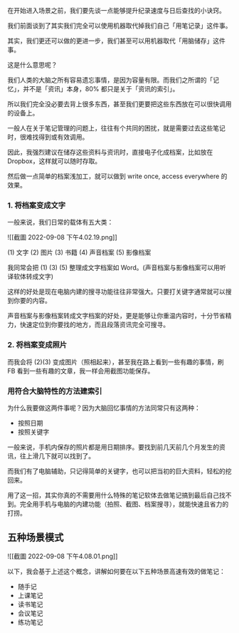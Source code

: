 在开始进入场景之前，我们要先谈一点能够提升纪录速度与日后查找的小诀窍。

我们前面谈到了其实我们完全可以使用机器取代掉我们自己「用笔记录」这件事。

其实，我们更还可以做的更进一步，我们甚至可以用机器取代「用脑储存」这件事。

这是什么意思呢？

我们人类的大脑之所有容易遗忘事情，是因为容量有限。而我们之所谓的「记忆」，并不是「资讯」本身，80% 都只是关于「资讯的索引」。

所以我们完全没必要去背上很多东西，甚至我们更要把这些东西放在可以很快调用的设备上。

一般人在关于笔记管理的问题上，往往有个共同的困扰，就是需要过去这些笔记时，很难找得到或有效调用。

因此，我强烈建议在储存这些资料与资讯时，直接电子化成档案，比如放在 Dropbox，这样就可以随时存取。

然后做一点简单的档案浅加工，就可以做到 write once, access everywhere 的效果。

### 1. 将档案变成文字

一般来说，我们日常的载体有五大类：

![[截圖 2022-09-08 下午4.02.19.png]]

(1) 文字
(2) 图片
(3) 书籍
(4) 声音档案
(5) 影像档案

我同常会把 (1) (3) (5) 整理成文字档案如 Word。(声音档案与影像档案可以用听译软体转成文字)


这样的好处是现在电脑内建的搜寻功能往往非常强大。只要打关键字通常就可以搜到你要的内容。

声音档案与影像档案转成文字档案的好处，更是能够让你重温内容时，十分节省精力，快速定位到你要找的地方，而且段落资讯完全可搜寻。


### 2. 将档案变成照片

而我会将 (2)(3) 变成图片（照相起来），甚至我在路上看到一些有趣的事情，刷 FB 看到一些有趣的文章，我一样会用截图功能保存。


### 用符合大脑特性的方法建索引

为什么我要做这两件事呢？因为大脑回忆事情的方法同常只有这两种：

* 按照日期
* 按照关键字

一般来说，手机内保存的照片都是用日期排序。要找到前几天前几个月发生的资讯，往上滑几下就可以找到了。

而我们有了电脑辅助，只记得简单的关键字，也可以把当初的巨大资料，轻松的挖回来。

用了这一招，其实你真的不需要用什么特殊的笔记软体去做笔记搞到最后自己找不到。完全用手机与电脑的内建功能（拍照、截图、档案搜寻），就能快速且省力的打捞。

## 五种场景模式

![[截圖 2022-09-08 下午4.08.01.png]]

以下，我会基于上述这个概念，讲解如何要在以下五种场景高速有效的做笔记：

* 随手记
* 上课笔记
* 读书笔记
* 会议笔记
* 练功笔记





